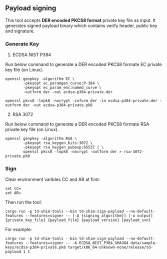 ## Payload signing

This tool accepts **DER encoded PKCS8 format** private key file as input. It generates signed payload binary which
contains verify header, public key and signature.

### Generate Key

1. ECDSA NIST P384

Run below command to generate a DER encoded PKCS8 formate EC private key file (on Linux).
```
openssl genpkey -algorithm EC \
        -pkeyopt ec_paramgen_curve:P-384 \
        -pkeyopt ec_param_enc:named_curve \
        -outform der -out ecdsa-p384-private.der

openssl pkcs8 -topk8 -nocrypt -inform der -in ecdsa-p384-private.der -outform der -out ecdsa-p384-private.pk8
```

2. RSA 3072

Run below command to generate a DER encoded PKCS8 formate RSA private key file (on Linux).
```
openssl genpkey -algorithm RSA \
        -pkeyopt rsa_keygen_bits:3072 \
        -pkeyopt rsa_keygen_pubexp:65537 | \
        openssl pkcs8 -topk8 -nocrypt -outform der > rsa-3072-private.pk8
```

### Sign
Clear environment varibles CC and AR at first:
```
set CC=
set AR=
```

Then run the tool:
```
cargo run -p td-shim-tools --bin td-shim-sign-payload --no-default-features --features=signer -- [-A {signing_algorithm}] [-o output] {private_key_file} {payload_file} {payload_version} {payload_svn}
```

For example:
```
cargo run -p td-shim-tools --bin td-shim-sign-payload --no-default-features --features=signer -- -A ECDSA_NIST_P384_SHA384 data/sample-keys/ecdsa-p384-private.pk8 target/x86_64-unknown-none/release/td-payload 1 1 
```
